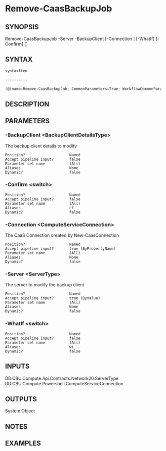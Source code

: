 ﻿Remove-CaasBackupJob
===================

## SYNOPSIS

Remove-CaasBackupJob -Server <ServerType> -BackupClient <BackupClientDetailsType> [-Connection <ComputeServiceConnection>] [-WhatIf] [-Confirm] [<CommonParameters>]


## SYNTAX
```powershell
syntaxItem                                                                                                      

----------                                                                                                      

{@{name=Remove-CaasBackupJob; CommonParameters=True; WorkflowCommonParameters=False; parameter=System.Object[]}}
```

## DESCRIPTION


## PARAMETERS
### -BackupClient &lt;BackupClientDetailsType&gt;
The backup client details to modify
```
Position?                    Named
Accept pipeline input?       false
Parameter set name           (All)
Aliases                      None
Dynamic?                     false
```
 
### -Confirm &lt;switch&gt;

```
Position?                    Named
Accept pipeline input?       false
Parameter set name           (All)
Aliases                      cf
Dynamic?                     false
```
 
### -Connection &lt;ComputeServiceConnection&gt;
The CaaS Connection created by New-CaasConnection
```
Position?                    Named
Accept pipeline input?       true (ByPropertyName)
Parameter set name           (All)
Aliases                      None
Dynamic?                     false
```
 
### -Server &lt;ServerType&gt;
The server to modify the backup client
```
Position?                    Named
Accept pipeline input?       true (ByValue)
Parameter set name           (All)
Aliases                      None
Dynamic?                     false
```
 
### -WhatIf &lt;switch&gt;

```
Position?                    Named
Accept pipeline input?       false
Parameter set name           (All)
Aliases                      wi
Dynamic?                     false
```

## INPUTS
DD.CBU.Compute.Api.Contracts.Network20.ServerType
DD.CBU.Compute.Powershell.ComputeServiceConnection


## OUTPUTS
System.Object

## NOTES


## EXAMPLES
